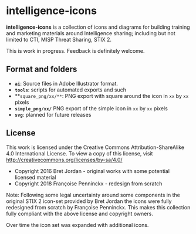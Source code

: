 
# intelligence-icons

**intelligence-icons** is a collection of icons and diagrams for building training and marketing materials around Intelligence sharing; including but not limited to CTI, MISP Threat Sharing, STIX 2.

This is work in progress. Feedback is definitely welcome.

## Format and folders
* **`ai`**: Source files in Adobe Illustrator format. 
* **`tools`**: scripts for automated exports and such
* **`square_png/xx/**`: PNG export with square around the icon in  `xx` by `xx` pixels
* **`simple_png/xx/`** PNG export of the simple icon in  `xx` by `xx` pixels
* **`svg`**: planned for future releases

## License
This work is licensed under the Creative Commons Attribution-ShareAlike 4.0 International License. To view a copy of this license, visit http://creativecommons.org/licenses/by-sa/4.0/ 

- Copyright 2016 Bret Jordan - original works with some potential licensed material
- Copyright 2018 Françoise Penninckx - redesign from scratch

Note: Following some legal uncertainty around some components in the original STIX 2 icon-set provided by Bret Jordan the icons were fully redesigned from scratch by Françoise Penninckx. This makes this collection fully compliant with the above license and copyright owners.

Over time the icon set was expanded with additional icons.